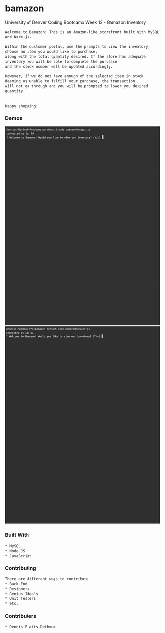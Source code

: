 
# bamazon
University of Denver Coding Bootcamp Week 12 - Bamazon Inventory

 ```
Welcome to Bamazon! This is an Amazon-like storefront built with MySQL and Node.js. 

Within the customer portal, use the prompts to view the inventory, choose an item you would like to purchase,
along with the total quantity desired. If the store has adequate inventory you will be able to complete the purchase
and the stock number will be updated accordingly.

However, if we do not have enough of the selected item in stock deeming us unable to fulfill your purchase, the transaction 
will not go through and you will be prompted to lower you desired quantity. 


Happy shopping!
 ```
### Demos
![Purchase Demo](img/start.gif)
![Purchase Demo](img/over.gif)


### Built With

```
* MySQL
* Node.JS
* JavaScript

```

### Contributing

```
There are different ways to contribute
* Back End
* Designers
* Genius Idea's
* Unit Testers
* etc.
```

### Contributers

```
* Dennis Platts-Dethman
```

